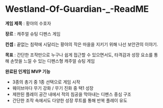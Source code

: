 # Westland-Of-Guardian-_-ReadME

**게임 제목** : 황야의 수호자

**장르** : 캐주얼 슈팅 디펜스 게임

**컨셉 :** 끝없는 침략에 시달리는 황야의 작은 마을을 지키기 위해 나선 보안관의 이야기.

**목표** : 간단한 조작만으로 누구나 쉽게 접근할 수 있으면서도, 타격감과 성장 요소를 통해 손맛을 느낄 수 있는 디펜스형 캐주얼 슈팅 게임

**완료된 인게임 MVP 기능**

- 3종의 총기 중 1종 선택으로 게임 시작
- 웨이브마다 무기 강화 / 무기 진화 중 택1 성장
- 제한된 플레이 공간 내에서 적의 침공을 막아내는 디펜스 중심 구조
- 간단한 조작 속에서도 다양한 성장 루트를 통해 반복 플레이 유도
